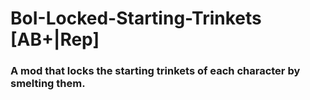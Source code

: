 # BoI-Locked-Starting-Trinkets [AB+|Rep]

### A mod that locks the starting trinkets of each character by smelting them.
